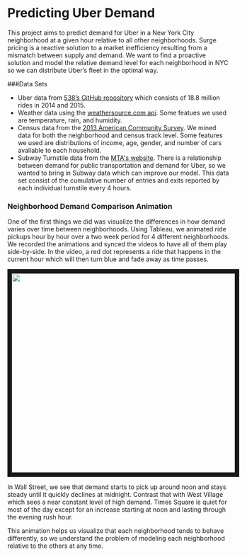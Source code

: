 # Predicting Uber Demand
This project aims to predict demand for Uber in a New York City neighborhood at a given hour relative to all other neighborhoods. Surge pricing is a reactive solution to a market inefficiency resulting from a mismatch between supply and demand. We want to find a proactive solution and model the relative demand level for each neighborhood in NYC so we can distribute Uber’s fleet in the optimal way. 

###Data Sets
- Uber data from [538’s GitHub repository](https://github.com/fivethirtyeight/uber-tlc-foil-response) which consists of 18.8 million rides in 2014 and 2015.
- Weather data using the [weathersource.com api](https://developer.weathersource.com). Some featues we used are temperature, rain, and humidity.
- Census data from the [2013 American Community Survey](http://maps.nyc.gov/census/). We mined data for both the neighborhood and census track level. Some features we used are distributions of income, age, gender, and number of cars available to each household.
- Subway Turnstile data from the [MTA's website](http://web.mta.info/developers/turnstile.html). There is a relationship between demand for public transportation and demand for Uber, so we wanted to bring in Subway data which can improve our model. This data set consist of the cumulative number of entries and exits reported by each individual turnstile every 4 hours.

### Neighborhood Demand Comparison Animation
One of the first things we did was visualize the differences in how demand varies over time between neighborhoods. Using Tableau, we animated ride pickups hour by hour over a two week period for 4 different neighborhoods. We recorded the animations and synced the videos to have all of them play side-by-side. In the video, a red dot represents a ride that happens in the current hour which will then turn blue and fade away as time passes.

<a href="http://www.youtube.com/watch?feature=player_embedded&v=XEewq1CiFtE
" target="_blank"><img src="http://img.youtube.com/vi/XEewq1CiFtE/0.jpg" 
alt="" width="600" height="450" border="10" /></a>

In Wall Street, we see that demand starts to pick up around noon and stays steady until it quickly declines at midnight. Contrast that with West Village which sees a near constant level of high demand. Times Square is quiet for most of the day except for an increase starting at noon and lasting through the evening rush hour.

This animation helps us visualize that each neighborhood tends to behave differently, so we understand the problem of modeling each neighborhood relative to the others at any time.
